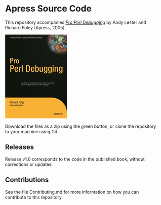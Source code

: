 # Apress Source Code

This repository accompanies [*Pro Perl Debugging*](http://www.apress.com/9781590594544) by Andy Lester and Richard Foley (Apress, 2005).

![Cover image](9781590594544.jpg)

Download the files as a zip using the green button, or clone the repository to your machine using Git.

## Releases

Release v1.0 corresponds to the code in the published book, without corrections or updates.

## Contributions

See the file Contributing.md for more information on how you can contribute to this repository.
